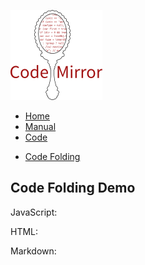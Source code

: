 [<img src="../doc/logo.png" id="logo" />](http://codemirror.net)

-   [Home](../index.html)
-   [Manual](../doc/manual.html)
-   [Code](https://github.com/marijnh/codemirror)

<!-- -->

-   <a href="#" class="active">Code Folding</a>

Code Folding Demo
-----------------

JavaScript:

HTML:

Markdown:
